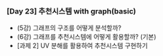### [Day 23] 추천시스템 with graph(basic)

- (5강) 그래프의 구조를 어떻게 분석할까?
- (6강) 그래프를 추천시스템에 어떻게 활용할까? (기본)
- [과제 2] UV 분해를 활용하여 추천시스템 구현하기